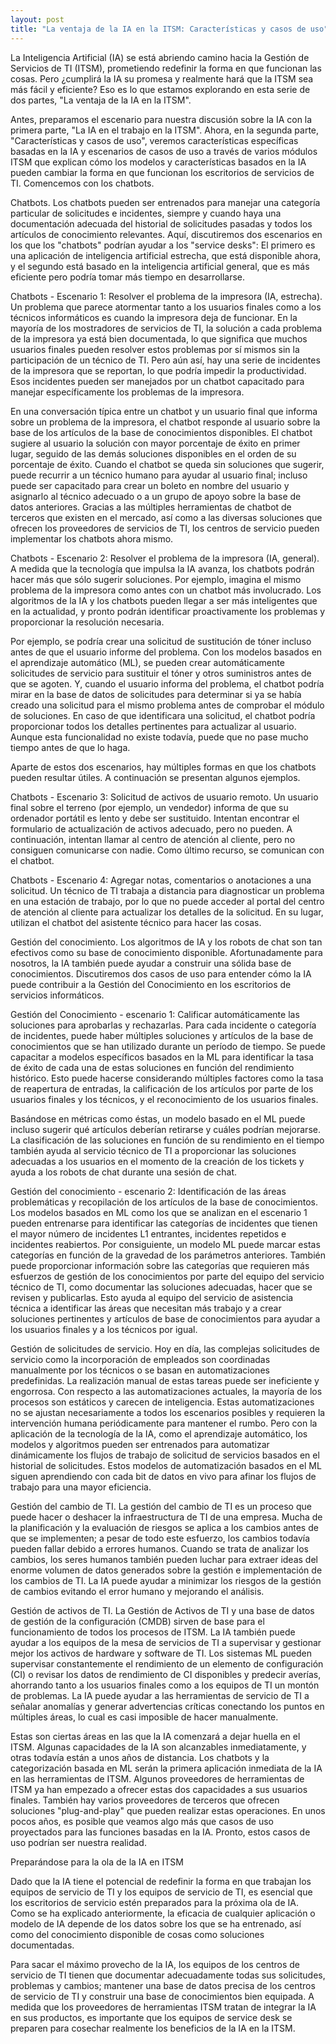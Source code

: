 ```yaml
---
layout: post
title: "La ventaja de la IA en la ITSM: Características y casos de uso"
---
```


La Inteligencia Artificial (IA) se está abriendo camino hacia la Gestión de Servicios de TI (ITSM), prometiendo redefinir la forma en que funcionan las cosas. Pero ¿cumplirá la IA su promesa y realmente hará que la ITSM sea más fácil y eficiente? Eso es lo que estamos explorando en esta serie de dos partes, "La ventaja de la IA en la ITSM".

Antes, preparamos el escenario para nuestra discusión sobre la IA con la primera parte, "La IA en el trabajo en la ITSM". Ahora, en la segunda parte, "Características y casos de uso", veremos características específicas basadas en la IA y escenarios de casos de uso a través de varios módulos ITSM que explican cómo los modelos y características basados en la IA pueden cambiar la forma en que funcionan los escritorios de servicios de TI. Comencemos con los chatbots.

Chatbots. Los chatbots pueden ser entrenados para manejar una categoría particular de solicitudes e incidentes, siempre y cuando haya una documentación adecuada del historial de solicitudes pasadas y todos los artículos de conocimiento relevantes. Aquí, discutiremos dos escenarios en los que los "chatbots" podrían ayudar a los "service desks": El primero es una aplicación de inteligencia artificial estrecha, que está disponible ahora, y el segundo está basado en la inteligencia artificial general, que es más eficiente pero podría tomar más tiempo en desarrollarse.

Chatbots - Escenario 1: Resolver el problema de la impresora (IA, estrecha). Un problema que parece atormentar tanto a los usuarios finales como a los técnicos informáticos es cuando la impresora deja de funcionar. En la mayoría de los mostradores de servicios de TI, la solución a cada problema de la impresora ya está bien documentada, lo que significa que muchos usuarios finales pueden resolver estos problemas por sí mismos sin la participación de un técnico de TI. Pero aún así, hay una serie de incidentes de la impresora que se reportan, lo que podría impedir la productividad. Esos incidentes pueden ser manejados por un chatbot capacitado para manejar específicamente los problemas de la impresora.

En una conversación típica entre un chatbot y un usuario final que informa sobre un problema de la impresora, el chatbot responde al usuario sobre la base de los artículos de la base de conocimientos disponibles. El chatbot sugiere al usuario la solución con mayor porcentaje de éxito en primer lugar, seguido de las demás soluciones disponibles en el orden de su porcentaje de éxito. Cuando el chatbot se queda sin soluciones que sugerir, puede recurrir a un técnico humano para ayudar al usuario final; incluso puede ser capacitado para crear un boleto en nombre del usuario y asignarlo al técnico adecuado o a un grupo de apoyo sobre la base de datos anteriores. Gracias a las múltiples herramientas de chatbot de terceros que existen en el mercado, así como a las diversas soluciones que ofrecen los proveedores de servicios de TI, los centros de servicio pueden implementar los chatbots ahora mismo.

Chatbots - Escenario 2: Resolver el problema de la impresora (IA, general). A medida que la tecnología que impulsa la IA avanza, los chatbots podrán hacer más que sólo sugerir soluciones. Por ejemplo, imagina el mismo problema de la impresora como antes con un chatbot más involucrado. Los algoritmos de la IA y los chatbots pueden llegar a ser más inteligentes que en la actualidad, y pronto podrán identificar proactivamente los problemas y proporcionar la resolución necesaria.

Por ejemplo, se podría crear una solicitud de sustitución de tóner incluso antes de que el usuario informe del problema. Con los modelos basados en el aprendizaje automático (ML), se pueden crear automáticamente solicitudes de servicio para sustituir el tóner y otros suministros antes de que se agoten. Y, cuando el usuario informa del problema, el chatbot podría mirar en la base de datos de solicitudes para determinar si ya se había creado una solicitud para el mismo problema antes de comprobar el módulo de soluciones. En caso de que identificara una solicitud, el chatbot podría proporcionar todos los detalles pertinentes para actualizar al usuario. Aunque esta funcionalidad no existe todavía, puede que no pase mucho tiempo antes de que lo haga.

Aparte de estos dos escenarios, hay múltiples formas en que los chatbots pueden resultar útiles. A continuación se presentan algunos ejemplos.



Chatbots - Escenario 3: Solicitud de activos de usuario remoto. Un usuario final sobre el terreno (por ejemplo, un vendedor) informa de que su ordenador portátil es lento y debe ser sustituido. Intentan encontrar el formulario de actualización de activos adecuado, pero no pueden. A continuación, intentan llamar al centro de atención al cliente, pero no consiguen comunicarse con nadie. Como último recurso, se comunican con el chatbot.

Chatbots - Escenario 4: Agregar notas, comentarios o anotaciones a una solicitud. Un técnico de TI trabaja a distancia para diagnosticar un problema en una estación de trabajo, por lo que no puede acceder al portal del centro de atención al cliente para actualizar los detalles de la solicitud. En su lugar, utilizan el chatbot del asistente técnico para hacer las cosas.

Gestión del conocimiento. Los algoritmos de IA y los robots de chat son tan efectivos como su base de conocimiento disponible. Afortunadamente para nosotros, la IA también puede ayudar a construir una sólida base de conocimientos. Discutiremos dos casos de uso para entender cómo la IA puede contribuir a la Gestión del Conocimiento en los escritorios de servicios informáticos.

Gestión del Conocimiento - escenario 1: Calificar automáticamente las soluciones para aprobarlas y rechazarlas. Para cada incidente o categoría de incidentes, puede haber múltiples soluciones y artículos de la base de conocimientos que se han utilizado durante un período de tiempo. Se puede capacitar a modelos específicos basados en la ML para identificar la tasa de éxito de cada una de estas soluciones en función del rendimiento histórico. Esto puede hacerse considerando múltiples factores como la tasa de reapertura de entradas, la calificación de los artículos por parte de los usuarios finales y los técnicos, y el reconocimiento de los usuarios finales.

Basándose en métricas como éstas, un modelo basado en el ML puede incluso sugerir qué artículos deberían retirarse y cuáles podrían mejorarse. La clasificación de las soluciones en función de su rendimiento en el tiempo también ayuda al servicio técnico de TI a proporcionar las soluciones adecuadas a los usuarios en el momento de la creación de los tickets y ayuda a los robots de chat durante una sesión de chat.

Gestión del conocimiento - escenario 2: Identificación de las áreas problemáticas y recopilación de los artículos de la base de conocimientos. Los modelos basados en ML como los que se analizan en el escenario 1 pueden entrenarse para identificar las categorías de incidentes que tienen el mayor número de incidentes L1 entrantes, incidentes repetidos e incidentes reabiertos. Por consiguiente, un modelo ML puede marcar estas categorías en función de la gravedad de los parámetros anteriores. También puede proporcionar información sobre las categorías que requieren más esfuerzos de gestión de los conocimientos por parte del equipo del servicio técnico de TI, como documentar las soluciones adecuadas, hacer que se revisen y publicarlas. Esto ayuda al equipo del servicio de asistencia técnica a identificar las áreas que necesitan más trabajo y a crear soluciones pertinentes y artículos de base de conocimientos para ayudar a los usuarios finales y a los técnicos por igual.

Gestión de solicitudes de servicio. Hoy en día, las complejas solicitudes de servicio como la incorporación de empleados son coordinadas manualmente por los técnicos o se basan en automatizaciones predefinidas. La realización manual de estas tareas puede ser ineficiente y engorrosa. Con respecto a las automatizaciones actuales, la mayoría de los procesos son estáticos y carecen de inteligencia. Estas automatizaciones no se ajustan necesariamente a todos los escenarios posibles y requieren la intervención humana periódicamente para mantener el rumbo. Pero con la aplicación de la tecnología de la IA, como el aprendizaje automático, los modelos y algoritmos pueden ser entrenados para automatizar dinámicamente los flujos de trabajo de solicitud de servicios basados en el historial de solicitudes. Estos modelos de automatización basados en el ML siguen aprendiendo con cada bit de datos en vivo para afinar los flujos de trabajo para una mayor eficiencia.

Gestión del cambio de TI. La gestión del cambio de TI es un proceso que puede hacer o deshacer la infraestructura de TI de una empresa. Mucha de la planificación y la evaluación de riesgos se aplica a los cambios antes de que se implementen; a pesar de todo este esfuerzo, los cambios todavía pueden fallar debido a errores humanos. Cuando se trata de analizar los cambios, los seres humanos también pueden luchar para extraer ideas del enorme volumen de datos generados sobre la gestión e implementación de los cambios de TI. La IA puede ayudar a minimizar los riesgos de la gestión de cambios evitando el error humano y mejorando el análisis.

Gestión de activos de TI. La Gestión de Activos de TI y una base de datos de gestión de la configuración (CMDB) sirven de base para el funcionamiento de todos los procesos de ITSM. La IA también puede ayudar a los equipos de la mesa de servicios de TI a supervisar y gestionar mejor los activos de hardware y software de TI. Los sistemas ML pueden supervisar constantemente el rendimiento de un elemento de configuración (CI) o revisar los datos de rendimiento de CI disponibles y predecir averías, ahorrando tanto a los usuarios finales como a los equipos de TI un montón de problemas. La IA puede ayudar a las herramientas de servicio de TI a señalar anomalías y generar advertencias críticas conectando los puntos en múltiples áreas, lo cual es casi imposible de hacer manualmente.

Estas son ciertas áreas en las que la IA comenzará a dejar huella en el ITSM. Algunas capacidades de la IA son alcanzables inmediatamente, y otras todavía están a unos años de distancia. Los chatbots y la categorización basada en ML serán la primera aplicación inmediata de la IA en las herramientas de ITSM. Algunos proveedores de herramientas de ITSM ya han empezado a ofrecer estas dos capacidades a sus usuarios finales. También hay varios proveedores de terceros que ofrecen soluciones "plug-and-play" que pueden realizar estas operaciones. En unos pocos años, es posible que veamos algo más que casos de uso proyectados para las funciones basadas en la IA. Pronto, estos casos de uso podrían ser nuestra realidad.

Preparándose para la ola de la IA en ITSM

Dado que la IA tiene el potencial de redefinir la forma en que trabajan los equipos de servicio de TI y los equipos de servicio de TI, es esencial que los escritorios de servicio estén preparados para la próxima ola de IA. Como se ha explicado anteriormente, la eficacia de cualquier aplicación o modelo de IA depende de los datos sobre los que se ha entrenado, así como del conocimiento disponible de cosas como soluciones documentadas.

Para sacar el máximo provecho de la IA, los equipos de los centros de servicio de TI tienen que documentar adecuadamente todas sus solicitudes, problemas y cambios; mantener una base de datos precisa de los centros de servicio de TI y construir una base de conocimientos bien equipada. A medida que los proveedores de herramientas ITSM tratan de integrar la IA en sus productos, es importante que los equipos de service desk se preparen para cosechar realmente los beneficios de la IA en la ITSM.









